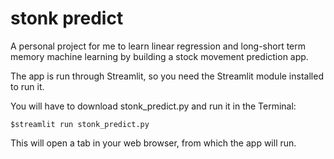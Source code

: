 # stonk predict
A personal project for me to learn linear regression and long-short term memory machine learning by building a stock movement prediction app.

The app is run through Streamlit, so you need the Streamlit module installed to run it.

You will have to download stonk_predict.py and run it in the Terminal:

`$streamlit run stonk_predict.py`

This will open a tab in your web browser, from which the app will run.
